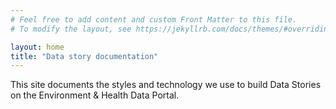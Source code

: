 ```yaml
---
# Feel free to add content and custom Front Matter to this file.
# To modify the layout, see https://jekyllrb.com/docs/themes/#overriding-theme-defaults

layout: home
title: "Data story documentation"
---
```

This site documents the styles and technology we use to build Data Stories on the Environment & Health Data Portal. 